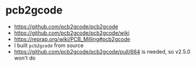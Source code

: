 # pcb2gcode
- https://github.com/pcb2gcode/pcb2gcode
- https://github.com/pcb2gcode/pcb2gcode/wiki
- https://reprap.org/wiki/PCB_Milling#pcb2gcode
- I built `pcb2gcode` from source
- https://github.com/pcb2gcode/pcb2gcode/pull/664 is needed, so v2.5.0 won't do
